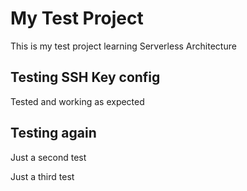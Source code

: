 # My Test Project

This is my test project learning Serverless Architecture
## Testing SSH Key config
Tested and working as expected

## Testing again

Just a second test

Just a third test
